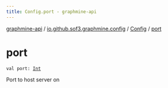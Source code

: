 ```yaml
---
title: Config.port - graphmine-api
---
```


[graphmine-api](../../index.html) / [io.github.sof3.graphmine.config](../index.html) / [Config](index.html) / [port](./port.html)

# port

`val port: `[`Int`](https://kotlinlang.org/api/latest/jvm/stdlib/kotlin/-int/index.html)

Port to host server on

